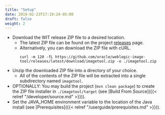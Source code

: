 ```yaml
---
title: "Setup"
date: 2019-02-23T17:19:24-05:00
draft: false
weight: 2
---
```


- Download the WIT release ZIP file to a desired location.
  - The latest ZIP file can be found on the project [releases](https://github.com/oracle/weblogic-image-tool/releases) page.
  - Alternatively, you can download the ZIP file with cURL.
    ```shell
    curl -m 120 -fL https://github.com/oracle/weblogic-image-tool/releases/latest/download/imagetool.zip -o ./imagetool.zip
    ```
- Unzip the downloaded ZIP file into a directory of your choice.  
  - All of the contents of the ZIP file will be extracted into a single subdirectory named `imagetool`.
- OPTIONALLY: You may build the project (`mvn clean package`) to create the ZIP file installer in `./imagetool/target` (see [Build From Source]({{< relref "/developer/source.md" >}})).
- Set the JAVA_HOME environment variable to the location of the Java install (see [Prerequisites]({{< relref "/userguide/prerequisites.md" >}})).   
